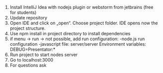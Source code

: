 1. Install IntelliJ Idea with nodejs plugin or webstorm from jetbrains (free for students)
2. Update repository
3. Open IDE and click on „open“. Choose project folder. IDE opens now the project structure.
4. Use npm install in project directory to install dependencies
5. if menu -> run -> not possible, add run configuration:
-node.js run configuration
-javascript file: server/server
Environment variables: DEBUG=Presentator:*
6. Run project to start nodes server
7. Go to localhost:3000
8. For questions ask